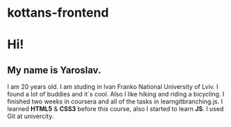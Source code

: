 # kottans-frontend
# Hi! 
## My name is Yaroslav. 
I am 20 years old. I am studing in Ivan Franko National University of Lviv. 
I found a lot of buddies and it`s cool. Also I like hiking and riding a bicycling. 
I finished two weeks in coursera and all of the tasks in  learngitbranching.js.
I learned **HTML5** & **CSS3** before this course, also I started to learn **JS**. I used Git at univercity.
